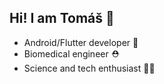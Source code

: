 ## Hi! I am Tomáš 👋
* Android/Flutter developer 📱
* Biomedical engineer ⛑️
* Science and tech enthusiast 👨‍🔬
